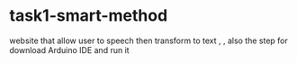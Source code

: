 # task1-smart-method
website that allow user to speech then transform to text , , also the step for download Arduino IDE and run it

